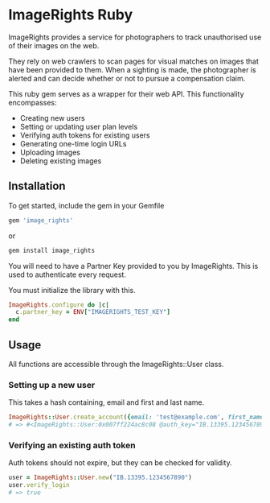 # ImageRights Ruby

ImageRights provides a service for photographers to track unauthorised use of their images on the web. 

They rely on web crawlers to scan pages for visual matches on images that have been provided to them. When a sighting is made, the photographer is alerted and can decide whether or not to pursue a compensation claim. 

This ruby gem serves as a wrapper for their web API. This functionality encompasses: 

* Creating new users
* Setting or updating user plan levels
* Verifying auth tokens for existing users
* Generating one-time login URLs
* Uploading images
* Deleting existing images

## Installation

To get started, include the gem in your Gemfile

```ruby 
gem 'image_rights'
```
or 

```ruby
gem install image_rights
```

You will need to have a Partner Key provided to you by ImageRights. This is used to authenticate every request. 

You must initialize the library with this. 

```ruby 
ImageRights.configure do |c|
  c.partner_key = ENV["IMAGERIGHTS_TEST_KEY"]
end
```
## Usage

All functions are accessible through the ImageRights::User class. 

### Setting up a new user

This takes a hash containing, email and first and last name. 

```ruby 
ImageRights::User.create_account({email: 'test@example.com', first_name: 'Harry', last_name: 'Curotta'})
# => #<ImageRights::User:0x007ff224ac8c08 @auth_key="IB.13395.1234567890">
```

### Verifying an existing auth token

Auth tokens should not expire, but they can be checked for validity. 

```ruby
user = ImageRights::User.new("IB.13395.1234567890")
user.verify_login
# => true
```
